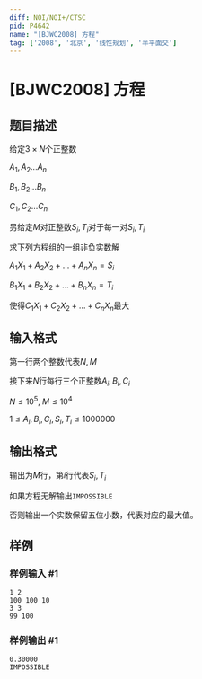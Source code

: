 ```yaml
---
diff: NOI/NOI+/CTSC
pid: P4642
name: "[BJWC2008] 方程"
tag: ['2008', '北京', '线性规划', '半平面交']
---
```

# [BJWC2008] 方程
## 题目描述

给定$3\times N$个正整数

$A_1,A_2...A_n$

$B_1,B_2...B_n$

$C_1,C_2...C_n$

另给定$M$对正整数$S_i,T_i$对于每一对$S_i,T_i$

求下列方程组的一组非负实数解

$A_1X_1+A_2X_2+...+A_nX_n=S_i$

$B_1X_1+B_2X_2+...+B_nX_n=T_i$

使得$C_1X_1+C_2X_2+...+C_nX_n$最大
## 输入格式

第一行两个整数代表$N,M$
 
接下来$N$行每行三个正整数$A_i,B_i,C_i$

$N\leq 10^5$, $M \leq 10^4$

$1\le A_i,B_i,C_i,S_i,T_i\le1000000$
## 输出格式

输出为$M$行，第$i$行代表$S_i,T_i$

如果方程无解输出`IMPOSSIBLE`

否则输出一个实数保留五位小数，代表对应的最大值。
## 样例

### 样例输入 #1
```
1 2
100 100 10
3 3
99 100
```
### 样例输出 #1
```
0.30000
IMPOSSIBLE
```

